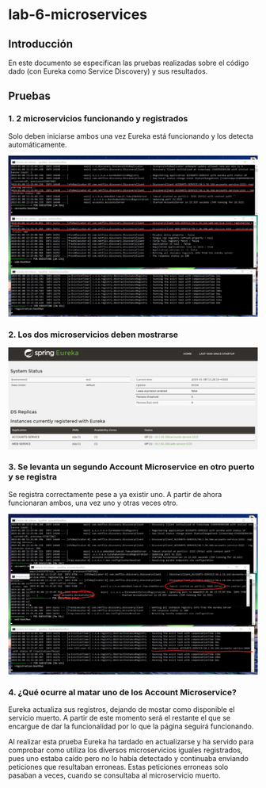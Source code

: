 # lab-6-microservices

## Introducción
En este documento se especifican las pruebas realizadas sobre el código dado (con Eureka como Service Discovery) y sus resultados.

## Pruebas

### 1. 2 microservicios funcionando y registrados
Solo deben iniciarse ambos una vez Eureka está funcionando y los detecta automáticamente.

![](./capturaCaso1.jpg)

### 2. Los dos microservicios deben mostrarse
![](./capturaCaso2.jpg)

### 3. Se levanta un segundo Account Microservice en otro puerto y se registra
Se registra correctamente pese a ya existir uno. A partir de ahora funcionaran ambos, una vez uno y otras veces otro.

![](./capturaCaso3.jpg)

### 4. ¿Qué ocurre al matar uno de los Account Microservice?
Eureka actualiza sus registros, dejando de mostar como disponible el servicio muerto. A partir de este momento será el restante el que se encargue de dar la funcionalidad por lo que la página seguirá funcionando.

Al realizar esta prueba Eureka ha tardado en actualizarse y ha servido para comprobar como utiliza los diversos microservicios iguales registrados, pues uno estaba caído pero no lo había detectado y continuaba enviando peticiones que resultaban erroneas. Estas peticiones erroneas solo pasaban a veces, cuando se consultaba al microservicio muerto.